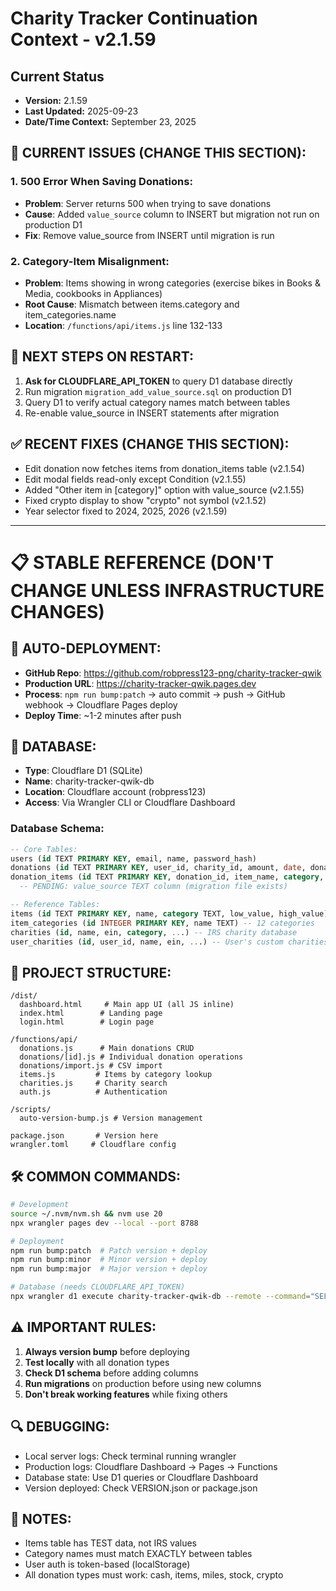 # Charity Tracker Continuation Context - v2.1.59

## Current Status
- **Version:** 2.1.59
- **Last Updated:** 2025-09-23
- **Date/Time Context:** September 23, 2025

## 🚨 CURRENT ISSUES (CHANGE THIS SECTION):

### 1. 500 Error When Saving Donations:
- **Problem**: Server returns 500 when trying to save donations
- **Cause**: Added `value_source` column to INSERT but migration not run on production D1
- **Fix**: Remove value_source from INSERT until migration is run

### 2. Category-Item Misalignment:
- **Problem**: Items showing in wrong categories (exercise bikes in Books & Media, cookbooks in Appliances)
- **Root Cause**: Mismatch between items.category and item_categories.name
- **Location**: `/functions/api/items.js` line 132-133

## 📌 NEXT STEPS ON RESTART:
1. **Ask for CLOUDFLARE_API_TOKEN** to query D1 database directly
2. Run migration `migration_add_value_source.sql` on production D1
3. Query D1 to verify actual category names match between tables
4. Re-enable value_source in INSERT statements after migration

## ✅ RECENT FIXES (CHANGE THIS SECTION):
- Edit donation now fetches items from donation_items table (v2.1.54)
- Edit modal fields read-only except Condition (v2.1.55)
- Added "Other item in [category]" option with value_source (v2.1.55)
- Fixed crypto display to show "crypto" not symbol (v2.1.52)
- Year selector fixed to 2024, 2025, 2026 (v2.1.59)

---

# 📋 STABLE REFERENCE (DON'T CHANGE UNLESS INFRASTRUCTURE CHANGES)

## 🔧 AUTO-DEPLOYMENT:
- **GitHub Repo**: https://github.com/robpress123-png/charity-tracker-qwik
- **Production URL**: https://charity-tracker-qwik.pages.dev
- **Process**: `npm run bump:patch` → auto commit → push → GitHub webhook → Cloudflare Pages deploy
- **Deploy Time**: ~1-2 minutes after push

## 💾 DATABASE:
- **Type**: Cloudflare D1 (SQLite)
- **Name**: charity-tracker-qwik-db
- **Location**: Cloudflare account (robpress123)
- **Access**: Via Wrangler CLI or Cloudflare Dashboard

### Database Schema:
```sql
-- Core Tables:
users (id TEXT PRIMARY KEY, email, name, password_hash)
donations (id TEXT PRIMARY KEY, user_id, charity_id, amount, date, donation_type, ...)
donation_items (id TEXT PRIMARY KEY, donation_id, item_name, category, condition, quantity, unit_value, total_value)
  -- PENDING: value_source TEXT column (migration file exists)

-- Reference Tables:
items (id TEXT PRIMARY KEY, name, category TEXT, low_value, high_value) -- 497 test items
item_categories (id INTEGER PRIMARY KEY, name TEXT) -- 12 categories
charities (id, name, ein, category, ...) -- IRS charity database
user_charities (id, user_id, name, ein, ...) -- User's custom charities
```

## 📁 PROJECT STRUCTURE:
```
/dist/
  dashboard.html     # Main app UI (all JS inline)
  index.html        # Landing page
  login.html        # Login page

/functions/api/
  donations.js      # Main donations CRUD
  donations/[id].js # Individual donation operations
  donations/import.js # CSV import
  items.js         # Items by category lookup
  charities.js     # Charity search
  auth.js          # Authentication

/scripts/
  auto-version-bump.js # Version management

package.json       # Version here
wrangler.toml     # Cloudflare config
```

## 🛠 COMMON COMMANDS:
```bash
# Development
source ~/.nvm/nvm.sh && nvm use 20
npx wrangler pages dev --local --port 8788

# Deployment
npm run bump:patch  # Patch version + deploy
npm run bump:minor  # Minor version + deploy
npm run bump:major  # Major version + deploy

# Database (needs CLOUDFLARE_API_TOKEN)
npx wrangler d1 execute charity-tracker-qwik-db --remote --command="SELECT..."
```

## ⚠️ IMPORTANT RULES:
1. **Always version bump** before deploying
2. **Test locally** with all donation types
3. **Check D1 schema** before adding columns
4. **Run migrations** on production before using new columns
5. **Don't break working features** while fixing others

## 🔍 DEBUGGING:
- Local server logs: Check terminal running wrangler
- Production logs: Cloudflare Dashboard → Pages → Functions
- Database state: Use D1 queries or Cloudflare Dashboard
- Version deployed: Check VERSION.json or package.json

## 📝 NOTES:
- Items table has TEST data, not IRS values
- Category names must match EXACTLY between tables
- User auth is token-based (localStorage)
- All donation types must work: cash, items, miles, stock, crypto